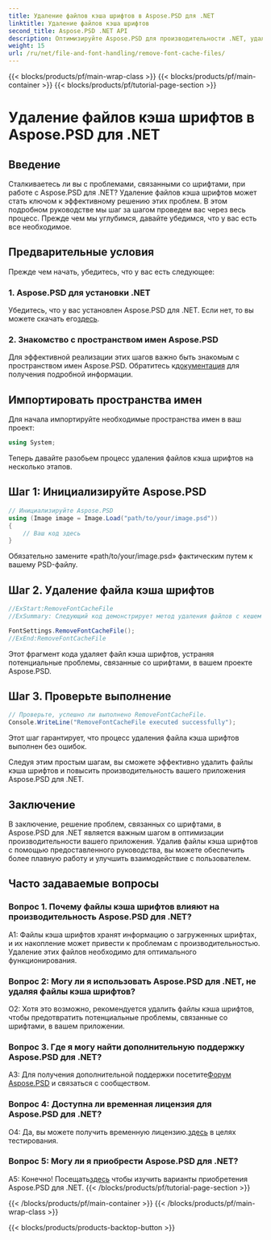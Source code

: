 ```yaml
---
title: Удаление файлов кэша шрифтов в Aspose.PSD для .NET
linktitle: Удаление файлов кэша шрифтов
second_title: Aspose.PSD .NET API
description: Оптимизируйте Aspose.PSD для производительности .NET, удалив файлы кэша шрифтов. Следуйте нашему пошаговому руководству для безупречного выполнения.
weight: 15
url: /ru/net/file-and-font-handling/remove-font-cache-files/
---
```


{{< blocks/products/pf/main-wrap-class >}}
{{< blocks/products/pf/main-container >}}
{{< blocks/products/pf/tutorial-page-section >}}

# Удаление файлов кэша шрифтов в Aspose.PSD для .NET

## Введение

Сталкиваетесь ли вы с проблемами, связанными со шрифтами, при работе с Aspose.PSD для .NET? Удаление файлов кэша шрифтов может стать ключом к эффективному решению этих проблем. В этом подробном руководстве мы шаг за шагом проведем вас через весь процесс. Прежде чем мы углубимся, давайте убедимся, что у вас есть все необходимое.

## Предварительные условия

Прежде чем начать, убедитесь, что у вас есть следующее:

### 1. Aspose.PSD для установки .NET

 Убедитесь, что у вас установлен Aspose.PSD для .NET. Если нет, то вы можете скачать его[здесь](https://releases.aspose.com/psd/net/).

### 2. Знакомство с пространством имен Aspose.PSD

 Для эффективной реализации этих шагов важно быть знакомым с пространством имен Aspose.PSD. Обратитесь к[документация](https://reference.aspose.com/psd/net/) для получения подробной информации.

## Импортировать пространства имен

Для начала импортируйте необходимые пространства имен в ваш проект:

```csharp
using System;
```

Теперь давайте разобьем процесс удаления файлов кэша шрифтов на несколько этапов.

## Шаг 1: Инициализируйте Aspose.PSD

```csharp
// Инициализируйте Aspose.PSD
using (Image image = Image.Load("path/to/your/image.psd"))
{
    // Ваш код здесь
}
```

Обязательно замените «path/to/your/image.psd» фактическим путем к вашему PSD-файлу.

## Шаг 2. Удаление файла кэша шрифтов

```csharp
//ExStart:RemoveFontCacheFile
//ExSummary: Следующий код демонстрирует метод удаления файлов с кешем загруженных шрифтов.

FontSettings.RemoveFontCacheFile();
//ExEnd:RemoveFontCacheFile
```

Этот фрагмент кода удаляет файл кэша шрифтов, устраняя потенциальные проблемы, связанные со шрифтами, в вашем проекте Aspose.PSD.

## Шаг 3. Проверьте выполнение

```csharp
// Проверьте, успешно ли выполнено RemoveFontCacheFile.
Console.WriteLine("RemoveFontCacheFile executed successfully");
```

Этот шаг гарантирует, что процесс удаления файла кэша шрифтов выполнен без ошибок.

Следуя этим простым шагам, вы сможете эффективно удалить файлы кэша шрифтов и повысить производительность вашего приложения Aspose.PSD для .NET.

## Заключение

В заключение, решение проблем, связанных со шрифтами, в Aspose.PSD для .NET является важным шагом в оптимизации производительности вашего приложения. Удалив файлы кэша шрифтов с помощью предоставленного руководства, вы можете обеспечить более плавную работу и улучшить взаимодействие с пользователем.

## Часто задаваемые вопросы

### Вопрос 1. Почему файлы кэша шрифтов влияют на производительность Aspose.PSD для .NET?

A1: Файлы кэша шрифтов хранят информацию о загруженных шрифтах, и их накопление может привести к проблемам с производительностью. Удаление этих файлов необходимо для оптимального функционирования.

### Вопрос 2: Могу ли я использовать Aspose.PSD для .NET, не удаляя файлы кэша шрифтов?

О2: Хотя это возможно, рекомендуется удалить файлы кэша шрифтов, чтобы предотвратить потенциальные проблемы, связанные со шрифтами, в вашем приложении.

### Вопрос 3. Где я могу найти дополнительную поддержку Aspose.PSD для .NET?

 A3: Для получения дополнительной поддержки посетите[Форум Aspose.PSD](https://forum.aspose.com/c/psd/34) и связаться с сообществом.

### Вопрос 4: Доступна ли временная лицензия для Aspose.PSD для .NET?

 О4: Да, вы можете получить временную лицензию.[здесь](https://purchase.aspose.com/temporary-license/) в целях тестирования.

### Вопрос 5: Могу ли я приобрести Aspose.PSD для .NET?

 А5: Конечно! Посещать[здесь](https://purchase.aspose.com/buy) чтобы изучить варианты приобретения Aspose.PSD для .NET.
{{< /blocks/products/pf/tutorial-page-section >}}

{{< /blocks/products/pf/main-container >}}
{{< /blocks/products/pf/main-wrap-class >}}

{{< blocks/products/products-backtop-button >}}
